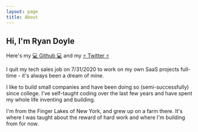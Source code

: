```yaml
---
layout: page
title: About
---
```


## Hi, I'm Ryan Doyle
Here's my [💻 Github 💻](https://github.com/rdoyle99) and my [⚡ Twitter ⚡](https://twitter.com/Ryan___Doyle)

I quit my tech sales job on 7/31/2020 to work on my own SaaS projects full-time - it's always been a dream of mine.

I like to build small companies and have been doing so (semi-successfully) since college. I've self-taught coding over the last few years and have spent my whole life inventing and building.

I'm from the Finger Lakes of New York, and grew up on a farm there. It's where I was taught about the reward of hard work and where I'm building from for now.
󠁛
